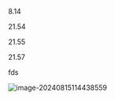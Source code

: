 8.14

21.54

21.55

21.57

fds

![image-20240815114438559](https://lypicbed.oss-cn-beijing.aliyuncs.com/Markdown/202408151144652.png)

